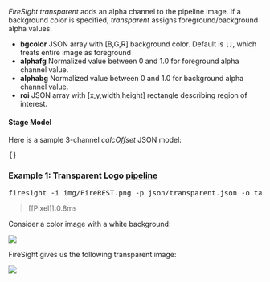 _FireSight_ _transparent_ adds an alpha channel to the pipeline image.
If a background color is specified, _transparent_ assigns foreground/background alpha values.

* **bgcolor** JSON array with [B,G,R] background color. Default is `[]`, which treats entire image as foreground
* **alphafg** Normalized value between 0 and 1.0 for foreground alpha channel value.
* **alphabg** Normalized value between 0 and 1.0 for background alpha channel value.
* **roi** JSON array with [x,y,width,height] rectangle describing region of interest.

#### Stage Model
Here is a sample 3-channel _calcOffset_ JSON model:
<pre>{}</pre>

### Example 1: Transparent Logo [pipeline](https://github.com/firepick1/FireSight/blob/master/json/transparent.json)
<pre>firesight -i img/FireREST.png -p json/transparent.json -o target/transparent.png -Dalphafg=.7 -Dalphabg=.3 -Dbgcolor=[255,255,255] -Droi=[50,10,100,46]</pre>
> [[Pixel]]:0.8ms

Consider a color image with a white background:

<img src="https://github.com/firepick1/FireSight/blob/master/img/FireREST.png?raw=true">

FireSight gives us the following transparent image:

<img src="https://github.com/firepick1/FireSight/blob/master/img/transparent.png?raw=true">
